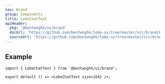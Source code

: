```yaml
---
nav: Brand
group: Components
title: LobeChatText
apiHeader:
  pkg: '@bentwnghk/ui/brand'
  docUrl: 'https://github.com/bentwnghk/lobe-ui/tree/master/src/brand/LobeChatText/index.md'
  sourceUrl: 'https://github.com/bentwnghk/lobe-ui/tree/master/src/brand/LobeChatText/index.tsx'
---
```


## Example

```tsx
import { LobeChatText } from '@bentwnghk/ui/brand';

export default () => <LobeChatText size={64} />;
```
